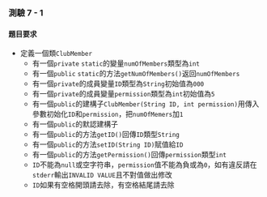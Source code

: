 ### 測驗 7 - 1

#### 題目要求
 - 定義一個類`ClubMember`
   - 有一個`private` `static`的變量`numOfMembers`類型為`int`
   - 有一個`public` `static`的方法`getNumOfMembers()`返回`numOfMembers`
   - 有一個`private`的成員變量`ID`類型為`String`初始值為`000`
   - 有一個`private`的成員變量`permission`類型為`int`初始值為`5`
   - 有一個`public`的建構子`ClubMember(String ID, int permission)`用傳入參數初始化`ID`和`permission`，把`numOfMemers`加`1`
   - 有一個`public`的默認建構子
   - 有一個`public`的方法`getID()`回傳`ID`類型`String`
   - 有一個`public`的方法`setID(String ID)`賦值給`ID`
   - 有一個`public`的方法`getPermission()`回傳`permission`類型`int`
   - `ID`不能為`null`或空字符串，`permission`值不能為負或為`0`，如有違反請在`stderr`輸出`INVALID VALUE`且不對值做出修改
   - `ID`如果有空格開頭請去除，有空格結尾請去除